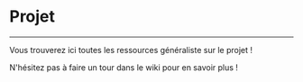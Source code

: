 # Projet
---

Vous trouverez ici toutes les ressources généraliste sur le projet !

N'hésitez pas à faire un tour dans le wiki pour en savoir plus !
